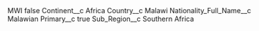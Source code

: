 <?xml version="1.0" encoding="UTF-8"?>
<CustomMetadata xmlns="http://soap.sforce.com/2006/04/metadata" xmlns:xsi="http://www.w3.org/2001/XMLSchema-instance" xmlns:xsd="http://www.w3.org/2001/XMLSchema">
    <label>MWI</label>
    <protected>false</protected>
    <values>
        <field>Continent__c</field>
        <value xsi:type="xsd:string">Africa</value>
    </values>
    <values>
        <field>Country__c</field>
        <value xsi:type="xsd:string">Malawi</value>
    </values>
    <values>
        <field>Nationality_Full_Name__c</field>
        <value xsi:type="xsd:string">Malawian</value>
    </values>
    <values>
        <field>Primary__c</field>
        <value xsi:type="xsd:boolean">true</value>
    </values>
    <values>
        <field>Sub_Region__c</field>
        <value xsi:type="xsd:string">Southern Africa</value>
    </values>
</CustomMetadata>
